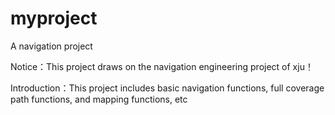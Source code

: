 # myproject
A navigation project

Notice：This project draws on the navigation engineering project of xju！

Introduction：This project includes basic navigation functions, full coverage path functions, and mapping functions, etc
